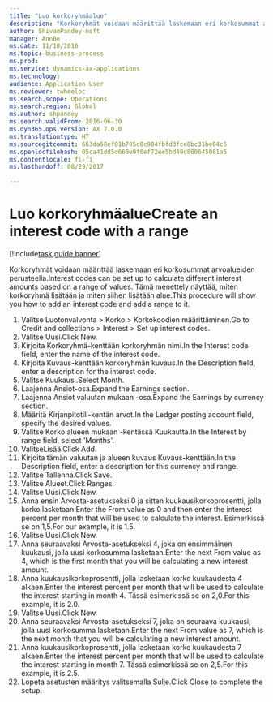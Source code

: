 ```yaml
--- 
title: "Luo korkoryhmäalue"
description: "Korkoryhmät voidaan määrittää laskemaan eri korkosummat arvoalueiden perusteella."
author: ShivamPandey-msft
manager: AnnBe
ms.date: 11/10/2016
ms.topic: business-process
ms.prod: 
ms.service: dynamics-ax-applications
ms.technology: 
audience: Application User
ms.reviewer: twheeloc
ms.search.scope: Operations
ms.search.region: Global
ms.author: shpandey
ms.search.validFrom: 2016-06-30
ms.dyn365.ops.version: AX 7.0.0
ms.translationtype: HT
ms.sourcegitcommit: 663da58ef01b705c0c984fbfd3fce8bc31be04c6
ms.openlocfilehash: 05ca41dd5d660e9f0ef72ee5bd49d800645081a5
ms.contentlocale: fi-fi
ms.lasthandoff: 08/29/2017

---
```

# <a name="create-an-interest-code-with-a-range"></a><span data-ttu-id="a9bce-103">Luo korkoryhmäalue</span><span class="sxs-lookup"><span data-stu-id="a9bce-103">Create an interest code with a range</span></span>

[!include[task guide banner](../../includes/task-guide-banner.md)]

<span data-ttu-id="a9bce-104">Korkoryhmät voidaan määrittää laskemaan eri korkosummat arvoalueiden perusteella.</span><span class="sxs-lookup"><span data-stu-id="a9bce-104">Interest codes can be set up to calculate different interest amounts based on a range of values.</span></span> <span data-ttu-id="a9bce-105">Tämä menettely näyttää, miten korkoryhmä lisätään ja miten siihen lisätään alue.</span><span class="sxs-lookup"><span data-stu-id="a9bce-105">This procedure will show you how to add an interest code and add a range to it.</span></span>

1. <span data-ttu-id="a9bce-106">Valitse Luotonvalvonta > Korko > Korkokoodien määrittäminen.</span><span class="sxs-lookup"><span data-stu-id="a9bce-106">Go to Credit and collections > Interest > Set up interest codes.</span></span>
2. <span data-ttu-id="a9bce-107">Valitse Uusi.</span><span class="sxs-lookup"><span data-stu-id="a9bce-107">Click New.</span></span>
3. <span data-ttu-id="a9bce-108">Kirjoita Korkoryhmä-kenttään korkoryhmän nimi.</span><span class="sxs-lookup"><span data-stu-id="a9bce-108">In the Interest code field, enter the name of the interest code.</span></span>
4. <span data-ttu-id="a9bce-109">Kirjoita Kuvaus-kenttään korkoryhmän kuvaus.</span><span class="sxs-lookup"><span data-stu-id="a9bce-109">In the Description field, enter a description for the interest code.</span></span>
5. <span data-ttu-id="a9bce-110">Valitse Kuukausi.</span><span class="sxs-lookup"><span data-stu-id="a9bce-110">Select Month.</span></span>
6. <span data-ttu-id="a9bce-111">Laajenna Ansiot-osa.</span><span class="sxs-lookup"><span data-stu-id="a9bce-111">Expand the Earnings section.</span></span>
7. <span data-ttu-id="a9bce-112">Laajenna Ansiot valuutan mukaan -osa.</span><span class="sxs-lookup"><span data-stu-id="a9bce-112">Expand the Earnings by currency section.</span></span>
8. <span data-ttu-id="a9bce-113">Määritä Kirjanpitotili-kentän arvot.</span><span class="sxs-lookup"><span data-stu-id="a9bce-113">In the Ledger posting account field, specify the desired values.</span></span>
9. <span data-ttu-id="a9bce-114">Valitse Korko alueen mukaan -kentässä Kuukautta.</span><span class="sxs-lookup"><span data-stu-id="a9bce-114">In the Interest by range field, select 'Months'.</span></span>
10. <span data-ttu-id="a9bce-115">ValitseLisää.</span><span class="sxs-lookup"><span data-stu-id="a9bce-115">Click Add.</span></span>
11. <span data-ttu-id="a9bce-116">Kirjoita tämän valuutan ja alueen kuvaus Kuvaus-kenttään.</span><span class="sxs-lookup"><span data-stu-id="a9bce-116">In the Description field, enter a description for this currency and range.</span></span>
12. <span data-ttu-id="a9bce-117">Valitse Tallenna.</span><span class="sxs-lookup"><span data-stu-id="a9bce-117">Click Save.</span></span>
13. <span data-ttu-id="a9bce-118">Valitse Alueet.</span><span class="sxs-lookup"><span data-stu-id="a9bce-118">Click Ranges.</span></span>
14. <span data-ttu-id="a9bce-119">Valitse Uusi.</span><span class="sxs-lookup"><span data-stu-id="a9bce-119">Click New.</span></span>
15. <span data-ttu-id="a9bce-120">Anna ensin Arvosta-asetukseksi 0 ja sitten kuukausikorkoprosentti, jolla korko lasketaan.</span><span class="sxs-lookup"><span data-stu-id="a9bce-120">Enter the From value as 0 and then enter the interest percent per month that will be used to calculate the interest.</span></span> <span data-ttu-id="a9bce-121">Esimerkissä se on 1,5.</span><span class="sxs-lookup"><span data-stu-id="a9bce-121">For our example, it is 1.5.</span></span>
16. <span data-ttu-id="a9bce-122">Valitse Uusi.</span><span class="sxs-lookup"><span data-stu-id="a9bce-122">Click New.</span></span>
17. <span data-ttu-id="a9bce-123">Anna seuraavaksi Arvosta-asetukseksi 4, joka on ensimmäinen kuukausi, jolla uusi korkosumma lasketaan.</span><span class="sxs-lookup"><span data-stu-id="a9bce-123">Enter the next From value as 4, which is the first month that you will be calculating a new interest amount.</span></span>
18. <span data-ttu-id="a9bce-124">Anna kuukausikorkoprosentti, jolla lasketaan korko kuukaudesta 4 alkaen.</span><span class="sxs-lookup"><span data-stu-id="a9bce-124">Enter the interest percent per month that will be used to calculate the interest starting in month 4.</span></span> <span data-ttu-id="a9bce-125">Tässä esimerkissä se on 2,0.</span><span class="sxs-lookup"><span data-stu-id="a9bce-125">For this example, it is 2.0.</span></span>
19. <span data-ttu-id="a9bce-126">Valitse Uusi.</span><span class="sxs-lookup"><span data-stu-id="a9bce-126">Click New.</span></span>
20. <span data-ttu-id="a9bce-127">Anna seuraavaksi Arvosta-asetukseksi 7, joka on seuraava kuukausi, jolla uusi korkosumma lasketaan.</span><span class="sxs-lookup"><span data-stu-id="a9bce-127">Enter the next From value as 7, which is the next month that you will be calculating a new interest amount.</span></span>
21. <span data-ttu-id="a9bce-128">Anna kuukausikorkoprosentti, jolla lasketaan korko kuukaudesta 7 alkaen.</span><span class="sxs-lookup"><span data-stu-id="a9bce-128">Enter the interest percent per month that will be used to calculate the interest starting in month 7.</span></span> <span data-ttu-id="a9bce-129">Tässä esimerkissä se on 2,5.</span><span class="sxs-lookup"><span data-stu-id="a9bce-129">For this example, it is 2.5.</span></span>
22. <span data-ttu-id="a9bce-130">Lopeta asetusten määritys valitsemalla Sulje.</span><span class="sxs-lookup"><span data-stu-id="a9bce-130">Click Close to complete the setup.</span></span>


